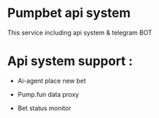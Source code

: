 # Pumpbet api system

This service including api system & telegram BOT 

# Api system support :

- Ai-agent place new bet

- Pump.fun data proxy 

- Bet status monitor 